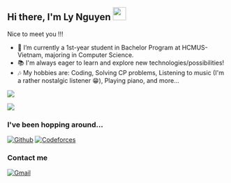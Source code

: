 ## Hi there, I'm Ly Nguyen <img width="30px" height="30px" src="https://raw.githubusercontent.com/iampavangandhi/iampavangandhi/master/gifs/Hi.gif" />
Nice to meet you !!!

- 🌱 I’m currently a 1st-year student in Bachelor Program at HCMUS-Vietnam, majoring in Computer Science.
- 📚 I'm always eager to learn and explore new technologies/possibilities!
- 🎶 My hobbies are: Coding, Solving CP problems, Listening to music (I'm a rather nostalgic listener 😁), Playing piano, and more...

<p href="https://github.com/anuraghazra/github-readme-stats">
  <img align="center" src="https://github-readme-stats.vercel.app/api?username=sxweetlollipop2912&hide=prs&count_private=true&show_icons=true" />
</p>

<p href="https://github.com/anuraghazra/convoychat">
  <img align="center" src="https://github-readme-stats.vercel.app/api/top-langs/?username=sxweetlollipop2912&layout=compact" />
</p>

### I've been hopping around... <br>
[![Github](https://img.shields.io/badge/GitHub-100000?style=for-the-badge&logo=github&logoColor=white)](https://github.com/sxweetlollipop2912/)
[![Codeforces](https://img.shields.io/badge/Codeforces-FFFFFF?style=for-the-badge&logo=codeforces&logoColor=#6495ED)](http://codeforces.com/profile/sxweetlollipop2912/)<br>

### Contact me <br>
[![Gmail](https://img.shields.io/badge/Gmail-D14836?style=for-the-badge&logo=gmail&logoColor=white)](mailto:thaolygoat@gmail.com)
